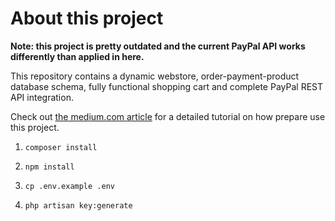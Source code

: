 # About this project

**Note: this project is pretty outdated and the current PayPal API works differently than applied in here.**

This repository contains a dynamic webstore, order-payment-product database schema, fully functional shopping cart and complete PayPal REST API integration.

Check out [the medium.com article](https://medium.com/@larstwolters/creating-a-simple-webstore-with-paypal-integration-in-laravel-6-7b8c58a4be16) for a detailed tutorial on how prepare use this project.

1. ```composer install```

2. ```npm install```

3. ```cp .env.example .env```

4. ```php artisan key:generate```
